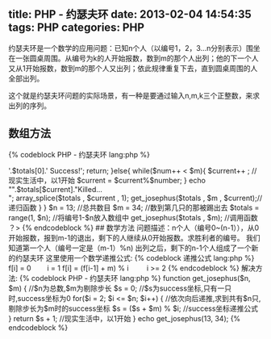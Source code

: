 title: PHP - 约瑟夫环
date: 2013-02-04 14:54:35
tags: PHP
categories: PHP
---

约瑟夫环是一个数学的应用问题：已知n个人（以编号1，2，3...n分别表示）围坐在一张圆桌周围。从编号为k的人开始报数，数到m的那个人出列；他的下一个人又从1开始报数，数到m的那个人又出列；依此规律重复下去，直到圆桌周围的人全部出列。

这个就是约瑟夫环问题的实际场景，有一种是要通过输入n,m,k三个正整数，来求出列的序列。

<!-- more --> 

## 数组方法

{% codeblock PHP - 约瑟夫环 lang:php %}

<?php
    //定义函数
    function get_josephus( $totals , $m , $current = 0){
        $number = count($totals);
        $num = 1;
        if(count($totals) == 1){
            echo '<font color="red">'.$totals[0].' Success!</font>';
            return;
        }else{
            while($num++ < $m){
                $current++ ; //现实生活中，以1开始
                $current = $current%$number;
            }
            echo "".$totals[$current]."Killed...<br/>";
            array_splice($totals , $current , 1);
            get_josephus($totals , $m , $current);//递归函数
        }
    }
    $n      = 13;           //总共数目
    $m      = 34;           //数到第几只的那被踢出去
    $totals = range(1, $n); //将编号1-$n放入数组中
    get_josephus($totals , $m);     //调用函数
？>

{% endcodeblock %}

## 数学方法

问题描述：n个人（编号0~(n-1）），从0开始报数，报到m-1的退出，剩下的人继续从0开始报数。求胜利者的编号。
我们知道第一个人（编号一定是（m-1）%n) 出列之后，剩下的n-1个人组成了一个新的约瑟夫环

这里使用一个数学递推公式:

{% codeblock 递推公式 lang:php %}
    f[i] = 0　　                  i = 1

    f[i] = (f[i-1] + m) % i 　　  i >= 2
{% endcodeblock %}

解决方法:

{% codeblock PHP - 约瑟夫环 lang:php %}

     function get_josephus($n, $m) {        //$n为总数,$m为剔除步长
         $s = 0;                            //$s为success坐标,只有一只时,success坐标为0
         for($i = 2; $i <= $n; $i++) {      //依次向后递推,求到共有$n只,剔除步长为$m时的success坐标
             $s = ($s + $m) % $i;           //success坐标递推公式
         }
         return $s + 1;                     //现实生活中，以1开始
     }
     
     echo get_josephus(13, 34);

{% endcodeblock %}